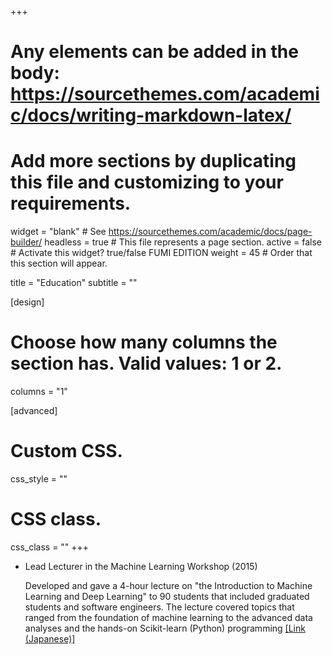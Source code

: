 +++
# Any elements can be added in the body: https://sourcethemes.com/academic/docs/writing-markdown-latex/
# Add more sections by duplicating this file and customizing to your requirements.

widget = "blank"  # See https://sourcethemes.com/academic/docs/page-builder/
headless = true  # This file represents a page section.
active = false  # Activate this widget? true/false FUMI EDITION
weight = 45  # Order that this section will appear.

title = "Education"
subtitle = ""

[design]
  # Choose how many columns the section has. Valid values: 1 or 2.
  columns = "1"


[advanced]
 # Custom CSS. 
 css_style = ""
 
 # CSS class.
 css_class = ""
+++


<ul class="ul-edu fa-ul">
    <li>
    <i class="fa-li fas fa-chalkboard-teacher"></i>
    <div class="description">
        <p class="course">Lead Lecturer in the Machine Learning Workshop (2015)</p>
        <p class="detail"> Developed and gave a 4-hour lecture on "the Introduction to Machine Learning and Deep Learning" to 90 students that included graduated students and software engineers. The lecture covered topics that ranged from the foundation of machine learning to the advanced data analyses and the hands-on Scikit-learn (Python) programming <a href="https://machinelearningstudy.doorkeeper.jp/events/24979">[Link (Japanese)]</a></p>
    </div>
    </li>
</ul>

